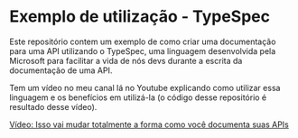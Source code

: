 # Exemplo de utilização - TypeSpec

Este repositório contem um exemplo de como criar uma documentação para uma API utilizando o TypeSpec, uma linguagem desenvolvida pela Microsoft para facilitar a vida de nós devs durante a escrita da documentação de uma API.

Tem um vídeo no meu canal lá no Youtube explicando como utilizar essa linguagem e os benefícios em utilizá-la (o código desse repositório é resultado desse vídeo).

[Vídeo: Isso vai mudar totalmente a forma como você documenta suas APIs](https://youtu.be/GTbZjjD6WZM)
